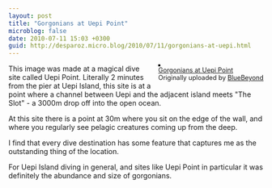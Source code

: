 ```yaml
---
layout: post
title: "Gorgonians at Uepi Point"
microblog: false
date: 2010-07-11 15:03 +0300
guid: http://desparoz.micro.blog/2010/07/11/gorgonians-at-uepi.html
---
```

<div style="float: right; margin-left: 10px; margin-bottom: 10px;"><a title="photo sharing" href="http://www.flickr.com/photos/bluebeyond/4784087037/"><img style="border: solid 2px #000000;" src="http://desparoz.me/uploads/2017/aa08d94a50.jpg" alt="" /></a> <br /> <span style="font-size: 0.9em; margin-top: 0px;"> <a href="http://www.flickr.com/photos/bluebeyond/4784087037/">Gorgonians at Uepi Point</a> <br /> Originally uploaded by <a href="http://www.flickr.com/people/bluebeyond/">BlueBeyond</a> </span></div>
<p>This image was made at a magical dive site called Uepi Point. Literally 2 minutes from the pier at Uepi Island, this site is at a point where a channel between Uepi and the adjacent island meets "The Slot" - a 3000m drop off into the open ocean.</p>
<p> At this site there is a point at 30m where you sit on the edge of the wall, and where you regularly see pelagic creatures coming up from the deep.</p>
<p> I find that every dive destination has some feature that captures me as the outstanding thing of the location. </p>
<p> For Uepi Island diving in general, and sites like Uepi Point in particular it was definitely the abundance and size of gorgonians.</p>
